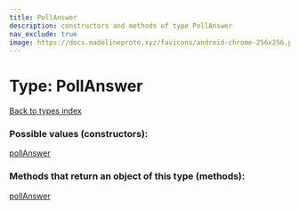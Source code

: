 ```yaml
---
title: PollAnswer
description: constructors and methods of type PollAnswer
nav_exclude: true
image: https://docs.madelineproto.xyz/favicons/android-chrome-256x256.png
---
```

# Type: PollAnswer
[Back to types index](index.html)



### Possible values (constructors):

[pollAnswer](/API_docs/constructors/pollAnswer.html)  



### Methods that return an object of this type (methods):



[pollAnswer](/API_docs/constructors/pollAnswer.html)  

